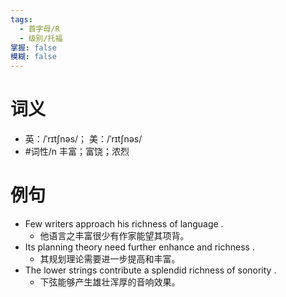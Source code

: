```yaml
---
tags:
  - 首字母/R
  - 级别/托福
掌握: false
模糊: false
---
```

# 词义
- 英：/ˈrɪtʃnəs/； 美：/ˈrɪtʃnəs/
- #词性/n  丰富；富饶；浓烈
# 例句
- Few writers approach his richness of language .
	- 他语言之丰富很少有作家能望其项背。
- Its planning theory need further enhance and richness .
	- 其规划理论需要进一步提高和丰富。
- The lower strings contribute a splendid richness of sonority .
	- 下弦能够产生雄壮浑厚的音响效果。
